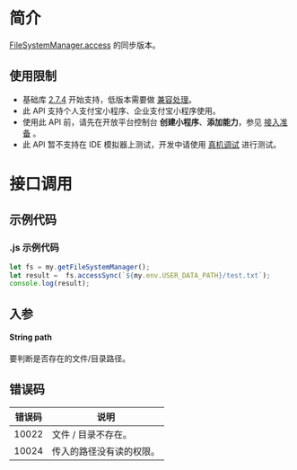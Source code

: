 
# 简介
[FileSystemManager.access](https://opendocs.alipay.com/mini/api/0226oe) 的同步版本。

## 使用限制

- 基础库 [2.7.4](https://opendocs.alipay.com/mini/framework/lib-upgrade-v2) 开始支持，低版本需要做 [兼容处理](https://opendocs.alipay.com/mini/framework/compatibility)。
- 此 API 支持个人支付宝小程序、企业支付宝小程序使用。
- 使用此 API 前，请先在开放平台控制台 **创建小程序**、**添加能力**，参见 [接入准备](https://opendocs.alipay.com/mini/02pk4y) 。
- 此 API 暂不支持在 IDE 模拟器上测试，开发中请使用 [真机调试](https://opendocs.alipay.com/mini/ide/remote-debug) 进行测试。

# 接口调用

## 示例代码

### .js 示例代码
```javascript
let fs = my.getFileSystemManager();
let result =  fs.accessSync(`${my.env.USER_DATA_PATH}/test.txt`);
console.log(result);
```

## 入参

#### String path
要判断是否存在的文件/目录路径。

## 错误码
| **错误码** | **说明** |
| --- | --- |
| 10022 | 文件 / 目录不存在。 |
| 10024 | 传入的路径没有读的权限。 |


